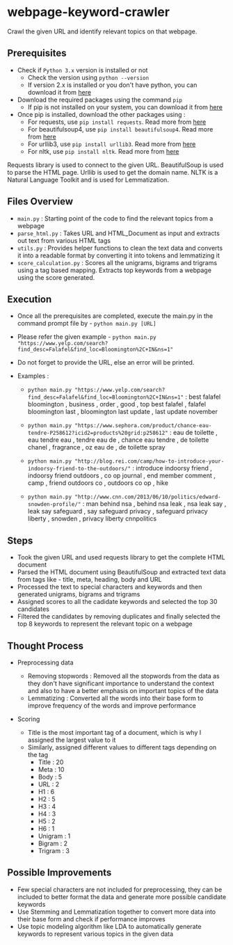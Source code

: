 # webpage-keyword-crawler

Crawl the given URL and identify relevant topics on that webpage.

## Prerequisites

- Check if `Python 3.x` version is installed or not
	- Check the version using `python --version`
	- If version 2.x is installed or you don't have python, you can download it from [here](https://www.python.org/downloads/)
- Download the required packages using the command `pip`
	- If pip is not installed on your system, you can download it from [here](https://pip.pypa.io/en/stable/installing/)
- Once pip is installed, download the other packages using : 
	- For requests, use `pip install requests`. Read more from [here](https://pypi.org/project/requests/)
	- For beautifulsoup4, use `pip install beautifulsoup4`. Read more from [here](https://pypi.org/project/beautifulsoup4/)
	- For urllib3, use `pip install urllib3`. Read more from [here](https://pypi.org/project/urllib3/)
	- For nltk, use `pip install nltk`. Read more from [here](https://pypi.org/project/nltk/)
	
Requests library is used to connect to the given URL.
BeautifulSoup is used to parse the HTML page.
Urllib is used to get the domain name.
NLTK is a Natural Language Toolkit and is used for Lemmatization.

## Files Overview

- `main.py` : Starting point of the code to find the relevant topics from a webpage
- `parse_html.py` : Takes URL and HTML_Document as input and extracts out text from various HTML tags
- `utils.py` : Provides helper functions to clean the text data and converts it into a readable format by converting it into tokens and lemmatizing it
- `score_calculation.py` : Scores all the unigrams, bigrams and trigrams using a tag based mapping. Extracts top keywords from a webpage using the score generated.

## Execution

- Once all the prerequisites are completed, execute the main.py in the command prompt file by - `python main.py [URL]`
- Please refer the given example - `python main.py "https://www.yelp.com/search?find_desc=Falafel&find_loc=Bloomington%2C+IN&ns=1"`
- Do not forget to provide the URL, else an error will be printed.

- Examples : 
	- `python main.py "https://www.yelp.com/search?find_desc=Falafel&find_loc=Bloomington%2C+IN&ns=1"` : best falafel bloomington , business , order , good , top best falafel , falafel bloomington last , bloomington last update , last update november
	
	- `python main.py "https://www.sephora.com/product/chance-eau-tendre-P258612?icid2=products%20grid:p258612"` : eau de toilette , eau tendre eau , tendre eau de , chance eau tendre , de toilette chanel , fragrance , oz eau de , de toilette spray	
	
	- `python main.py "http://blog.rei.com/camp/how-to-introduce-your-indoorsy-friend-to-the-outdoors/"` : introduce indoorsy friend , indoorsy friend outdoors , co op journal , end member comment , camp , friend outdoors co , outdoors co op , hike
	
	- `python main.py "http://www.cnn.com/2013/06/10/politics/edward-snowden-profile/"` : man behind nsa , behind nsa leak , nsa leak say , leak say safeguard , say safeguard privacy , safeguard privacy liberty , snowden , privacy liberty cnnpolitics

## Steps

- Took the given URL and used requests library to get the complete HTML document
- Parsed the HTML document using BeautifulSoup and extracted text data from tags like - title, meta, heading, body and URL
- Processed the text to special characters and keywords and then generated unigrams, bigrams and trigrams
- Assigned scores to all the cadidate keywords and selected the top 30 candidates
- Filtered the candidates by removing duplicates and finally selected the top 8 keywords to represent the relevant topic on a webpage

## Thought Process

- Preprocessing data
	- Removing stopwords : Removed all the stopwords from the data as they don't have significant importance to understand the context and also to have a better emphasis on important topics of the data
	- Lemmatizing : Converted all the words into their base form to improve frequency of the words and improve performance

- Scoring 
	- Title is the most important tag of a document, which is why I assigned the largest value to it
	- Similarly, assigned different values to different tags depending on the tag
		- Title : 20
		- Meta : 10
		- Body : 5
		- URL : 2
		- H1 : 6
		- H2 : 5
		- H3 : 4
		- H4 : 3
		- H5 : 2
		- H6 : 1
		- Unigram : 1
		- Bigram : 2
		- Trigram : 3

## Possible Improvements

- Few special characters are not included for preprocessing, they can be included to better format the data and generate more possible candidate keywords
- Use Stemming and Lemmatization together to convert more data into their base form and check if performance improves
- Use topic modeling algorithm like LDA to automatically generate keywords to represent various topics in the given data